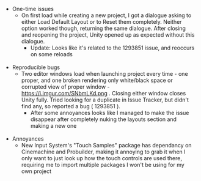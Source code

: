 * One-time issues
  * On first load while creating a new project, I got a dialogue asking to either Load Default Layout or to Reset them completely. Neither option worked though, returning the same dialogue. After closing and reopening the project, Unity opened up as expected without this dialogue.
    * Update: Looks like it's related to the 1293851 issue, and reoccurs on some reloads
<br /> <br />
* Reproducible bugs
  * Two editor windows load when launching project every time - one proper, and one broken rendering only white/black space or corrupted view of proper window - https://i.imgur.com/SNbmLKd.png . Closing either window closes Unity fully. Tried looking for a duplicate in Issue Tracker, but didn't find any, so reported a bug ( 1293851 ).
    * After some annoyances looks like I managed to make the issue disappear after completely nuking the layouts section and making a new one
<br /> <br />
* Annoyances
  * New Input System's "Touch Samples" package has dependancy on Cinemachine and Probuilder, making it annoying to grab it when I only want to just look up how the touch controls are used there, requiring me to import multiple packages I won't be using for my own project

